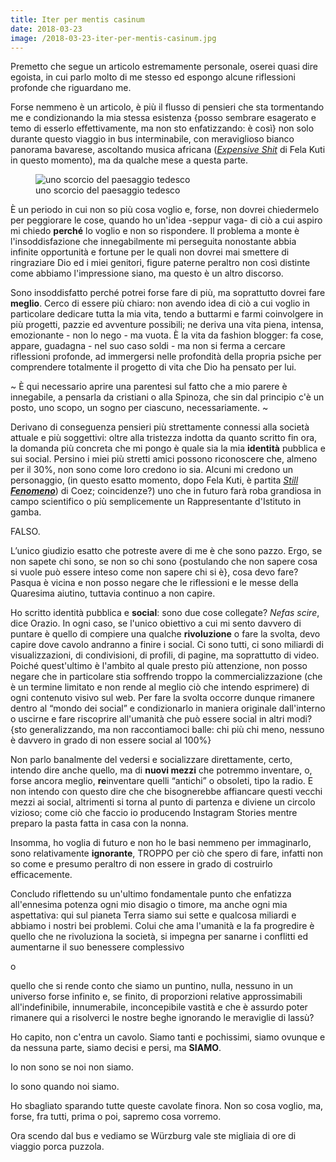 ```yaml
---
title: Iter per mentis casinum
date: 2018-03-23
image: /2018-03-23-iter-per-mentis-casinum.jpg
---
```

Premetto che segue un articolo estremamente personale, oserei quasi dire egoista, in cui parlo molto di me stesso ed espongo alcune riflessioni profonde che riguardano me.

Forse nemmeno è un articolo, è più il flusso di pensieri che sta tormentando me e condizionando la mia stessa esistenza {posso sembrare esagerato e temo di esserlo effettivamente, ma non sto enfatizzando: è così} non solo durante questo viaggio in bus interminabile, con meraviglioso bianco panorama bavarese, ascoltando musica africana (<cite>[Expensive Shit](https://youtu.be/bmXvpuseXWU)</cite> di Fela Kuti in questo momento), ma da qualche mese a questa parte.

<figure>
  <img class='u-photo' src='{{ image }}' alt='uno scorcio del paesaggio tedesco'>
  <figcaption>uno scorcio del paesaggio tedesco</figcaption>
</figure>

È un periodo in cui non so più cosa voglio e, forse, non dovrei chiedermelo per peggiorare le cose, quando ho un'idea -seppur vaga- di ciò a cui aspiro mi chiedo **perché** lo voglio e non so rispondere. Il problema a monte è l'insoddisfazione che innegabilmente mi perseguita nonostante abbia infinite opportunità e fortune per le quali non dovrei mai smettere di ringraziare Dio ed i miei genitori, figure paterne peraltro non così distinte come abbiamo l'impressione siano, ma questo è un altro discorso.

Sono insoddisfatto perché potrei forse fare di più, ma soprattutto dovrei fare **meglio**. Cerco di essere più chiaro: non avendo idea di ciò a cui voglio in particolare dedicare tutta la mia vita, tendo a buttarmi e farmi coinvolgere in più progetti, pazzie ed avventure possibili; ne deriva una vita piena, intensa, emozionante - non lo nego - ma vuota. È la vita da fashion blogger: fa cose, appare, guadagna - nel suo caso soldi - ma non si ferma a cercare riflessioni profonde, ad immergersi nelle profondità della propria psiche per comprendere totalmente il progetto di vita che Dio ha pensato per lui.

~ È qui necessario aprire una parentesi sul fatto che a mio parere è innegabile, a pensarla da cristiani o alla Spinoza, che sin dal principio c'è un posto, uno scopo, un sogno per ciascuno, necessariamente. ~

Derivano di conseguenza pensieri più strettamente connessi alla società attuale e più soggettivi: oltre alla tristezza indotta da quanto scritto fin ora, la domanda più concreta che mi pongo è quale sia la mia **identità** pubblica e sui social. Persino i miei più stretti amici possono riconoscere che, almeno per il 30%, non sono come loro credono io sia. Alcuni mi credono un personaggio, (in questo esatto momento, dopo Fela Kuti, è partita <cite>[Still **Fenomeno**](https://youtu.be/iDbIPQjkcGg)</cite>) di Coez; coincidenze?) uno che in futuro farà roba grandiosa in campo scientifico o più semplicemente un Rappresentante d'Istituto in gamba.

FALSO.

L’unico giudizio esatto che potreste avere di me è che sono pazzo. Ergo, se non sapete chi sono, se non so chi sono {postulando che non sapere cosa si vuole può essere inteso come non sapere chi si è}, cosa devo fare? Pasqua è vicina e non posso negare che le riflessioni e le messe della Quaresima aiutino, tuttavia continuo a non capire.

Ho scritto identità pubblica e **social**: sono due cose collegate? _Nefas scire_, dice Orazio. In ogni caso, se l'unico obiettivo a cui mi sento davvero di puntare è quello di compiere una qualche **rivoluzione** o fare la svolta, devo capire dove cavolo andranno a finire i social. Ci sono tutti, ci sono miliardi di visualizzazioni, di condivisioni, di profili, di pagine, ma soprattutto di video. Poiché quest'ultimo è l'ambito al quale presto più attenzione, non posso negare che in particolare stia soffrendo troppo la commercializzazione (che è un termine limitato e non rende al meglio ciò che intendo esprimere) di ogni contenuto visivo sul web. Per fare la svolta occorre dunque rimanere dentro al “mondo dei social” e condizionarlo in maniera originale dall'interno o uscirne e fare riscoprire all'umanità che può essere social in altri modi? {sto generalizzando, ma non raccontiamoci balle: chi più chi meno, nessuno è davvero in grado di non essere social al 100%}

Non parlo banalmente del vedersi e socializzare direttamente, certo, intendo dire anche quello, ma di **nuovi mezzi** che potremmo inventare, o, forse ancora meglio, **re**inventare quelli “antichi” o obsoleti, tipo la radio. E non intendo con questo dire che che bisognerebbe affiancare questi vecchi mezzi ai social, altrimenti si torna al punto di partenza e diviene un circolo vizioso; come ciò che faccio io producendo Instagram Stories mentre preparo la pasta fatta in casa con la nonna.

Insomma, ho voglia di futuro e non ho le basi nemmeno per immaginarlo, sono relativamente **ignorante**, TROPPO per ciò che spero di fare, infatti non so come e presumo peraltro di non essere in grado di costruirlo efficacemente.

Concludo riflettendo su un'ultimo fondamentale punto che enfatizza all'ennesima potenza ogni mio disagio o timore, ma anche ogni mia aspettativa: qui sul pianeta Terra siamo sui sette e qualcosa miliardi e abbiamo i nostri bei problemi. Colui che ama l'umanità e la fa progredire è quello che ne rivoluziona la società, si impegna per sanarne i conflitti ed aumentarne il suo benessere complessivo

o

quello che si rende conto che siamo un puntino, nulla, nessuno in un universo forse infinito e, se finito, di proporzioni relative approssimabili all'indefinibile, innumerabile, inconcepibile vastità e che è assurdo poter rimanere qui a risolverci le nostre beghe ignorando le meraviglie di lassù?

Ho capito, non c'entra un cavolo. Siamo tanti e pochissimi, siamo ovunque e da nessuna parte, siamo decisi e persi, ma **SIAMO**.

Io non sono se noi non siamo.

Io sono quando noi siamo.

Ho sbagliato sparando tutte queste cavolate finora. Non so cosa voglio, ma, forse, fra tutti, prima o poi, sapremo cosa vorremo.

Ora scendo dal bus e vediamo se Würzburg vale ste migliaia di ore di viaggio porca puzzola.
